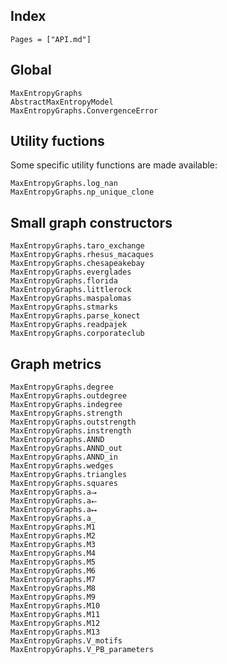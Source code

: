 ## Index

```@index
Pages = ["API.md"]
```

## Global
```@docs
MaxEntropyGraphs
AbstractMaxEntropyModel
MaxEntropyGraphs.ConvergenceError

```

## Utility fuctions
Some specific utility functions are made available:

```@docs
MaxEntropyGraphs.log_nan
MaxEntropyGraphs.np_unique_clone
```


## Small graph constructors
```@docs
MaxEntropyGraphs.taro_exchange
MaxEntropyGraphs.rhesus_macaques
MaxEntropyGraphs.chesapeakebay
MaxEntropyGraphs.everglades
MaxEntropyGraphs.florida
MaxEntropyGraphs.littlerock
MaxEntropyGraphs.maspalomas
MaxEntropyGraphs.stmarks
MaxEntropyGraphs.parse_konect
MaxEntropyGraphs.readpajek
MaxEntropyGraphs.corporateclub
```



## Graph metrics
```@docs
MaxEntropyGraphs.degree
MaxEntropyGraphs.outdegree
MaxEntropyGraphs.indegree
MaxEntropyGraphs.strength
MaxEntropyGraphs.outstrength
MaxEntropyGraphs.instrength
MaxEntropyGraphs.ANND
MaxEntropyGraphs.ANND_out
MaxEntropyGraphs.ANND_in
MaxEntropyGraphs.wedges
MaxEntropyGraphs.triangles
MaxEntropyGraphs.squares
MaxEntropyGraphs.a⭢
MaxEntropyGraphs.a⭠
MaxEntropyGraphs.a⭤
MaxEntropyGraphs.a̲
MaxEntropyGraphs.M1
MaxEntropyGraphs.M2
MaxEntropyGraphs.M3
MaxEntropyGraphs.M4
MaxEntropyGraphs.M5
MaxEntropyGraphs.M6
MaxEntropyGraphs.M7
MaxEntropyGraphs.M8
MaxEntropyGraphs.M9
MaxEntropyGraphs.M10
MaxEntropyGraphs.M11
MaxEntropyGraphs.M12
MaxEntropyGraphs.M13
MaxEntropyGraphs.V_motifs
MaxEntropyGraphs.V_PB_parameters
```


